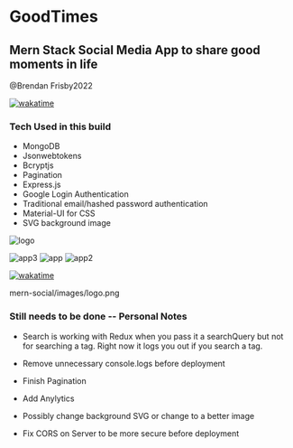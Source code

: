 # GoodTimes

## Mern Stack Social Media App to share good moments in life


@Brendan Frisby2022

[![wakatime](https://wakatime.com/badge/github/bfrisbyh92/GoodTimes.svg)](https://wakatime.com/badge/github/bfrisbyh92/GoodTimes)

### Tech Used in this build

- MongoDB
- Jsonwebtokens
- Bcryptjs
- Pagination
- Express.js
- Google Login Authentication
- Traditional email/hashed password authentication
- Material-UI for CSS
- SVG background image

![logo](/mern-social/images/logo.png)

![app3](/mern-social//images/UIphaseOne.png)
![app](/mern-social/images/SignupForm.png)
![app2](/mern-social/images/signinForm.png)

[![wakatime](https://wakatime.com/badge/github/bfrisbyh92/GoodTimes.svg)](https://wakatime.com/badge/github/bfrisbyh92/GoodTimes)


mern-social/images/logo.png
### Still needs to be done -- Personal Notes

- Search is working with Redux when you pass it a searchQuery but not for searching a tag. Right now it logs you out if you search a tag.

- Remove unnecessary console.logs before deployment

- Finish Pagination

- Add Anylytics

- Possibly change background SVG or change to a better image

- Fix CORS on Server to be more secure before deployment